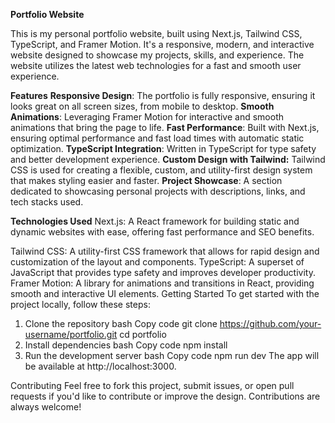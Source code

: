 **Portfolio Website**

This is my personal portfolio website, built using Next.js, Tailwind CSS, TypeScript, and Framer Motion. It's a responsive, modern, and interactive website designed to showcase my projects, skills, and experience. The website utilizes the latest web technologies for a fast and smooth user experience.

**Features**
**Responsive Design**: The portfolio is fully responsive, ensuring it looks great on all screen sizes, from mobile to desktop.
**Smooth Animations**: Leveraging Framer Motion for interactive and smooth animations that bring the page to life.
**Fast Performance**: Built with Next.js, ensuring optimal performance and fast load times with automatic static optimization.
**TypeScript Integration**: Written in TypeScript for type safety and better development experience.
**Custom Design with Tailwind:** Tailwind CSS is used for creating a flexible, custom, and utility-first design system that makes styling easier and faster.
**Project Showcase**: A section dedicated to showcasing personal projects with descriptions, links, and tech stacks used.

**Technologies Used**
Next.js: A React framework for building static and dynamic websites with ease, offering fast performance and SEO benefits.

Tailwind CSS: A utility-first CSS framework that allows for rapid design and customization of the layout and components.
TypeScript: A superset of JavaScript that provides type safety and improves developer productivity.
Framer Motion: A library for animations and transitions in React, providing smooth and interactive UI elements.
Getting Started
To get started with the project locally, follow these steps:

1. Clone the repository
bash
Copy code
git clone https://github.com/your-username/portfolio.git
cd portfolio
2. Install dependencies
bash
Copy code
npm install
3. Run the development server
bash
Copy code
npm run dev
The app will be available at http://localhost:3000.

Contributing
Feel free to fork this project, submit issues, or open pull requests if you'd like to contribute or improve the design. Contributions are always welcome!
